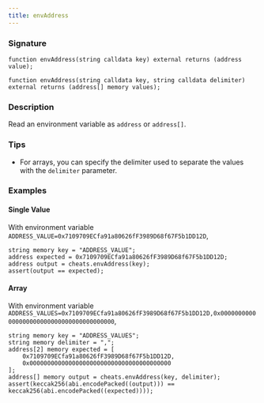 ```yaml
---
title: envAddress
---
```


### Signature

```solidity
function envAddress(string calldata key) external returns (address value);
```

```solidity
function envAddress(string calldata key, string calldata delimiter) external returns (address[] memory values);
```

### Description

Read an environment variable as `address` or `address[]`.

### Tips

- For arrays, you can specify the delimiter used to separate the values with the `delimiter` parameter.

### Examples

#### Single Value

With environment variable `ADDRESS_VALUE=0x7109709ECfa91a80626fF3989D68f67F5b1DD12D`,

```solidity
string memory key = "ADDRESS_VALUE";
address expected = 0x7109709ECfa91a80626fF3989D68f67F5b1DD12D;
address output = cheats.envAddress(key);
assert(output == expected);
```

#### Array

With environment variable `ADDRESS_VALUES=0x7109709ECfa91a80626fF3989D68f67F5b1DD12D,0x0000000000000000000000000000000000000000`,

```solidity
string memory key = "ADDRESS_VALUES";
string memory delimiter = ",";
address[2] memory expected = [
    0x7109709ECfa91a80626fF3989D68f67F5b1DD12D,
    0x0000000000000000000000000000000000000000
];
address[] memory output = cheats.envAddress(key, delimiter);
assert(keccak256(abi.encodePacked((output))) == keccak256(abi.encodePacked((expected))));
```
